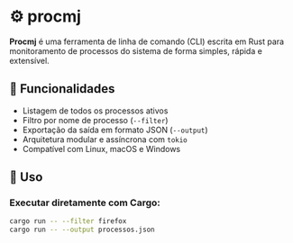 # ⚙️ procmj

**Procmj** é uma ferramenta de linha de comando (CLI) escrita em Rust para monitoramento de processos do sistema de forma simples, rápida e extensível.

## 🔧 Funcionalidades

- Listagem de todos os processos ativos
- Filtro por nome de processo (`--filter`)
- Exportação da saída em formato JSON (`--output`)
- Arquitetura modular e assíncrona com `tokio`
- Compatível com Linux, macOS e Windows

## 🚀 Uso

### Executar diretamente com Cargo:

```bash
cargo run -- --filter firefox
cargo run -- --output processos.json

